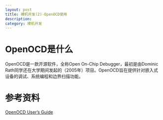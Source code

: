 ```yaml
---
layout: post
title: 裸机开发(2)-OpenOCD使用
description: 
category: 裸机开发
---
```

# OpenOCD是什么
OpenOCD是一款开源软件，全称Open On-Chip Debugger，最初是由Dominic Rath同学还在大学期间发起的（2005年）项目。OpenOCD旨在提供针对嵌入式设备的调试、系统编程和边界扫描功能。


# 参考资料
[OpenOCD User’s Guide](http://openocd.org/doc/html/index.html#toc-About-1)
